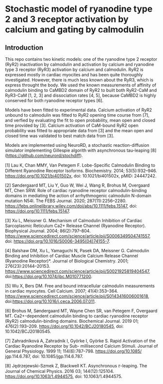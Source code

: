 Stochastic model of ryanodine type 2 and 3 receptor activation by calcium and gating by calmodulin
=======================


Introduction
-----------------------
This repo contains two kinetic models: one of the ryanodine type 2 receptor (RyR2) inactivation by calmodulin and activation by calcium and ryanodine type 3 receptor (RyR3) activation by calcium and calmodulin. RyR2 is expressed mostly in cardiac myocites and has been quite thoroughly investigated. However, there is much less known about the RyR3, which is express throught the body. We used the known measurements of affinity of calmodulin binding to CaMBD2 domain of RyR2 to built both RyR2-CaM and RyR3-CaM [1, 2, 3] and dissociation rates [4, 5], because CaMBD2 is highly conserved for both ryanodine receptor types [6].

Models have been fitted to experimental data. Calcium activation of RyR2 unbound to calmodulin was fitted to RyR2 opening time course from [7], and verfied by evaluating the fit to open probability, mean open and closed time provided by [3]. Calcium activation of CaM-bound RyR2 open probability was fitted to appropriate data from [3] and the mean open and closed time was validated to best match data from [3]. 

Models are implemented using NeuroRD, a stochastic reaction-diffusion simulator implementing Gillespie algorith with asynchronous tau-leaping [8] (https://github.com/neurord/stochdiff).


[1] Lau K, Chan MMY, Van Petegem F. Lobe-Speciﬁc Calmodulin Binding to Different Ryanodine Receptor Isoforms. Biochemistry. 2014; 53(5):932–946. https://doi.org/10.1021/bi401502x, doi: 10.1021/bi401502x, pMID:
24447242.

[2] Søndergaard MT, Liu Y, Guo W, Wei J, Wang R, Brohus M, Overgaard MT, Chen SRW. Role of cardiac ryanodine receptor calmodulin-binding domains in mediating the action of arrhythmogenic calmodulin N-domain mutation N54I. The FEBS Journal. 2020; 287(11):2256–2280. https://febs.onlinelibrary.wiley.com/doi/abs/10.1111/febs.15147, doi: https://doi.org/10.1111/febs.15147.

[3] Xu L, Meissner G. Mechanism of Calmodulin Inhibition of Cardiac Sarcoplasmic Reticulum Ca2+ Release Channel (Ryanodine Receptor). Biophysical Journal. 2004; 86(2):797–804. https://www.sciencedirect.com/science/article/pii/S0006349504741557, doi: https://doi.org/10.1016/S0006-3495(04)74155-7.

[4] Balshaw DM, Xu L, Yamaguchi N, Pasek DA, Meissner G. Calmodulin Binding and Inhibition of Cardiac Muscle Calcium Release Channel (Ryanodine Receptor)*.
Journal of Biological Chemistry. 2001; 276(23):20144–20153. https://www.sciencedirect.com/science/article/pii/S0021925819404547, doi:https://doi.org/10.1074/jbc.M010771200.

[5] Wu X, Bers DM. Free and bound intracellular calmodulin measurements in cardiac myocytes. Cell Calcium. 2007; 41(4):353–364. https://www.sciencedirect.com/science/article/pii/S0143416006001618, doi:https://doi.org/10.1016/j.ceca.2006.07.011.

[6] Brohus M, Søndergaard MT, Wayne Chen SR, van Petegem F, Overgaard MT. Ca2+-dependent calmodulin binding to cardiac ryanodine receptor (RyR2) calmodulin-binding domains. Biochemical Journal. 2019 01; 476(2):193–209. https://doi.org/10.1042/BCJ20180545, doi: 10.1042/BCJ20180545.

[7] Zahradníková A, Zahradník I, Györke I, Györke S. Rapid Activation of the Cardiac Ryanodine Receptor by Sub-
millisecond Calcium Stimuli. Journal of General Physiology. 1999 11; 114(6):787–798. https://doi.org/10.1085/
jgp.114.6.787, doi: 10.1085/jgp.114.6.787.

[8] Jędrzejewski-Szmek Z, Blackwell KT. Asynchronous 𝜏-leaping. The Journal of Chemical Physics. 2016 03; 144(12):125104. https://doi.org/10.1063/1.4944575, doi: 10.1063/1.4944575.